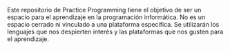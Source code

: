 Este repositorio de Practice Programming tiene el objetivo de ser un espacio para 
el aprendizaje en la programación informática. No es un espacio cerrado ni vinculado
a una plataforma específica. Se utilizarán los lenguajes que nos despierten interés 
y las plataformas que nos gusten para el aprendizaje.